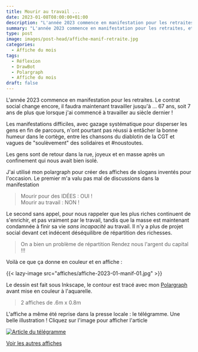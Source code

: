 ```yaml
---
title: Mourir au travail ...
date: 2023-01-08T08:00:00+01:00
description: "L'année 2023 commence en manifestation pour les retraites, et en recherche de slogan."
summary: "L'année 2023 commence en manifestation pour les retraites, et en recherche de slogan."
type: post
image: images/post-head/affiche-manif-retraite.jpg
categories: 
  - Affiche du mois
tags:
  - Réflexion
  - DrawBot
  - Polargraph
  - Affiche du mois
draft: false
---
```


L'année 2023 commence en manifestation pour les retraites. Le contrat social change encore, il faudra maintenant 
travailler jusqu'à ... 67 ans, soit 7 ans de plus que lorsque j'ai commencé à travailler au siècle dernier ! 

Les manifestations difficiles, avec gazage systématique pour disperser les gens en fin de parcours, n'ont pourtant 
pas réussi à entâcher la bonne humeur dans le cortège, entre les chansons du diablotin de la CGT et vagues de "soulèvement" 
des solidaires et #noustoutes. 

Les gens sont de retour dans la rue, joyeux et en masse après un confinement qui nous avait bien isolé.

J'ai utilisé mon polargraph pour créer des affiches de slogans inventés pour l'occasion. Le premier m'a valu 
pas mal de discussions dans la manifestation

> Mourir pour des IDÉES : OUI !  
Mourir au travail : NON !


Le second sans appel, pour nous rappeler que les plus riches continuent de s'enrichir, et pas vraiment par le travail, 
tandis que la masse est maintenant condamnée à finir sa vie *sans incapacité* au travail. 
Il n'y a plus de projet social devant cet indécent déséquilibre de répartition des richesses. 

> On a bien un problème de répartition
> Rendez nous l'argent du capital !!!

Voilà ce que ça donne en couleur et en affiche :

{{< lazy-image src="affiches/affiche-2023-01-manif-01.jpg" >}}

Le dessin est fait sous Inkscape, le contour est tracé avec mon [Polargraph](../drawbot-polargraph)
avant mise en couleur à l'aquarelle.

> 2 affiches de .6m x 0.8m

L'affiche a même été reprise dans la presse locale : le télégramme. Une belle illustration ! Cliquez sur l'image pour afficher l'article

[![Article du télégramme](/images/affiches/affiche-le-telegramme.jpg "titre")](https://www.letelegramme.fr/ille-et-vilaine/rennes-35000/greve-du-31-janvier-30-000-manifestants-a-rennes-retour-sur-la-mobilisation-4044651.php)


[Voir les autres affiches](/categories/affiche-du-mois)
